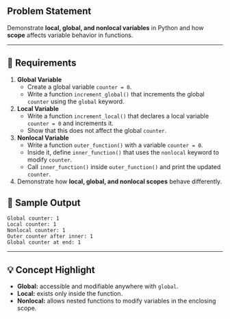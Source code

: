 ## Problem Statement
Demonstrate **local, global, and nonlocal variables** in Python and how **scope** affects variable behavior in functions.

---

## 📝 Requirements
1. **Global Variable**
   - Create a global variable `counter = 0`.
   - Write a function `increment_global()` that increments the global `counter` using the `global` keyword.
2. **Local Variable**
   - Write a function `increment_local()` that declares a local variable `counter = 0` and increments it.
   - Show that this does not affect the global `counter`.
3. **Nonlocal Variable**
   - Write a function `outer_function()` with a variable `counter = 0`.
   - Inside it, define `inner_function()` that uses the `nonlocal` keyword to modify `counter`.
   - Call `inner_function()` inside `outer_function()` and print the updated `counter`.
4. Demonstrate how **local, global, and nonlocal scopes** behave differently.

## 🎯 Sample Output

```
Global counter: 1
Local counter: 1
Nonlocal counter: 1
Outer counter after inner: 1
Global counter at end: 1
```

---

## 💡 Concept Highlight

* **Global:** accessible and modifiable anywhere with `global`.
* **Local:** exists only inside the function.
* **Nonlocal:** allows nested functions to modify variables in the enclosing scope.
